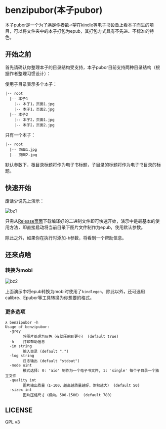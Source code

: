 # benzipubor(本子pubor)

本子pubor是一个为了~~满足作者欲♂望~~在kindle等电子书设备上看本子而生的项目，可以将文件夹中的本子打包为epub，其打包方式具有不先进、不标准的特色。

## 开始之前

首先请确认你整理本子的目录结构受支持，本子pubor目前支持两种目录结构（根据作者整理习惯设计）：

使用子目录表示多个本子：

```
|-- root
  |-- 本子1
    |-- 本子1，页面1.jpg
    |-- 本子1，页面2.jpg
  |-- 本子2
    |-- 本子2，页面1.jpg
    |-- 本子2，页面2.jpg
```

只有一个本子：

```
|-- root
  |-- 页面1.jpg
  |-- 页面2.jpg
```

默认参数下，根目录标题将作为电子书标题，子目录的标题将作为电子书目录的标题。

## 快速开始

废话少说先上演示：

![bz1](https://user-images.githubusercontent.com/7552030/35371865-a7cd50aa-01d1-11e8-831d-a813c8716225.gif)

只需从[Release页面](https://github.com/popu125/benzipubor/releases)下载编译好的二进制文件即可快速开始，演示中是最基本的使用方法，即直接启动将当前目录下图片文件制作为epub，使用默认参数。

除此之外，如果你在执行时添加`-h`参数，将看到一个帮助信息。

## 还来点啥

### 转换为mobi

![bz2](https://user-images.githubusercontent.com/7552030/35371864-a77694ea-01d1-11e8-8a6f-1b6b5c436b02.gif)

上面演示中将epub转换为mobi时使用了`kindlegen`，除此以外，还可选用calibre、Epubor等工具转换为你想要的格式。

### 更多选项

```
λ benzipubor -h
Usage of benzipubor:
  -grey
        将图片处理为灰色（有助压缩到更小） (default true)
  -h    打印帮助信息
  -in string
        输入目录 (default ".")
  -log string
        日志输出 (default "stdout")
  -mode uint
        模式选择: 0: 'aio' 制作为一个电子书文件, 1: 'single' 每个子目录一个独立文件
  -quality int
        图片输出质量（1-100，越高越质量越好，体积越大） (default 50)
  -sizex int
        图片压缩尺寸（横向，500-1500） (default 780)
```

## LICENSE

GPL v3
